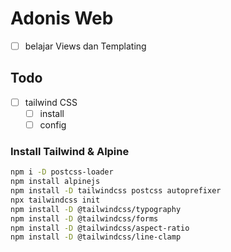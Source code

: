 # Adonis Web
- [ ] belajar Views dan Templating
## Todo
- [ ] tailwind CSS
  - [ ] install
  - [ ] config

### Install Tailwind & Alpine
```sh
npm i -D postcss-loader
npm install alpinejs
npm install -D tailwindcss postcss autoprefixer
npx tailwindcss init
npm install -D @tailwindcss/typography
npm install -D @tailwindcss/forms
npm install -D @tailwindcss/aspect-ratio
npm install -D @tailwindcss/line-clamp
```
